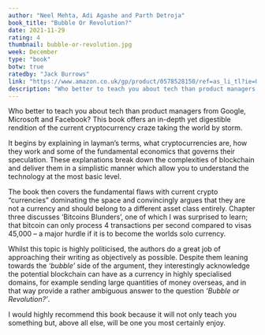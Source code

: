 ```yaml
---
author: "Neel Mehta, Adi Agashe and Parth Detroja"
book_title: "Bubble Or Revolution?"
date: 2021-11-29
rating: 4
thumbnail: bubble-or-revolution.jpg
week: December
type: "book"
botw: true
ratedby: "Jack Burrows"
link: "https://www.amazon.co.uk/gp/product/0578528150/ref=as_li_tl?ie=UTF8&camp=1634&creative=6738&creativeASIN=0578528150&linkCode=as2&tag=emergingfin0b-21&linkId=5ff0d54fc28e32df081a52fae1dcdb27"
description: "Who better to teach you about tech than product managers from Google, Microsoft and Facebook? This book offers an in-depth yet digestible rendition of the current cryptocurrency craze taking the world by storm. It begins by explaining in layman’s terms, what cryptocurrencies are how they work and some of the fundamental economics that governs their speculation..."
---
```


Who better to teach you about tech than product managers from Google, Microsoft and Facebook? This book offers an in-depth yet digestible rendition of the current cryptocurrency craze taking the world by storm.

It begins by explaining in layman’s terms, what cryptocurrencies are, how they work and some of the fundamental economics that governs their speculation. These explanations break down the complexities of blockchain and deliver them in a simplistic manner which allow you to understand the technology at the most basic level.

The book then covers the fundamental flaws with current crypto “currencies” dominating the space and convincingly argues that they are not a currency and should belong to a different asset class entirely. Chapter three discusses ‘Bitcoins Blunders’, one of which I was surprised to learn; that bitcoin can only process 4 transactions per second compared to visas 45,000 – a major hurdle if it is to become the worlds solo currency.

Whilst this topic is highly politicised, the authors do a great job of approaching their writing as objectively as possible. Despite them leaning towards the *‘bubble’* side of the argument, they interestingly acknowledge the potential blockchain can have as a currency in highly specialised domains, for example sending large quantities of money overseas, and in that way provide a rather ambiguous answer to the question *‘Bubble or Revolution?’*.

I would highly recommend this book because it will not only teach you something but, above all else, will be one you most certainly enjoy.